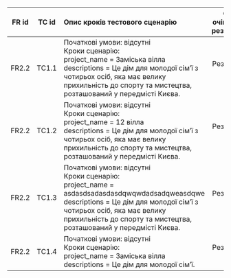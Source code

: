 |FR id|TC id|Опис кроків тестового сценарію|Опис очікуваних результатів|
|:-:|:-:|:-|:-:|
|FR2.2|TC1.1|Початкові умови: відсутні <br> Кроки сценарію: <br> project_name = Заміська вілла <br> descriptions = Це дім для молодої сім’ї з чотирьох осіб, яка має велику прихильність до спорту та мистецтва, розташований у передмісті Києва.|Результат = 1|
|FR2.2|TC1.2|Початкові умови: відсутні <br> Кроки сценарію: <br> project_name = 12 вілла <br> descriptions = Це дім для молодої сім’ї з чотирьох осіб, яка має велику прихильність до спорту та мистецтва, розташований у передмісті Києва.|Результат = -1|
|FR2.2|TC1.3|Початкові умови: відсутні <br> Кроки сценарію: <br>project_name = asdasdsadasdasdqwqwdadsadqweasdqwe <br> descriptions = Це дім для молодої сім’ї з чотирьох осіб, яка має велику прихильність до спорту та мистецтва, розташований у передмісті Києва.|Результат = -1|
|FR2.2|TC1.4|Початкові умови: відсутні <br> Кроки сценарію: <br>project_name = Заміська вілла <br> descriptions = Це дім для молодої сім’ї.|Результат = -2|


